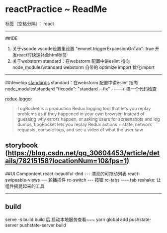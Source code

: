 # reactPractice ~ ReadMe

标签（空格分隔）： react

---

##IDE

 1. 关于vscode
vscode设置里设置 "emmet.triggerExpansionOnTab": true  开发react时快速补全html标签
 2. 关于webstorm
standard：在webstorm 配置中讲eslint 指向 node_modules\standard
webstorm 自带的   optimize import 优化import


----------


##develop
[standardjs](https://standardjs.com/)
standard：在webstorm 配置中讲eslint 指向 node_modules\standard
"fixcode": "standard --fix" ----> 搞一个代码检查


[redux-logger](https://github.com/evgenyrodionov/redux-logger#readme)

>LogRocket is a production Redux logging tool that lets you replay problems as if they happened in your own browser. Instead of guessing why errors happen, or asking users for screenshots and log dumps, LogRocket lets you replay Redux actions + state, network requests, console logs, and see a video of what the user saw

storybook
(https://blog.csdn.net/qq_30604453/article/details/78215158?locationNum=10&fps=1)
----------


##UI Compontent
react-beautiful-dnd --- 漂亮的可拖动列表
react-swipeable-views --- 轮播插件
rc-switch --- 按钮
rc-tabs ---- tab
reshake: 让组件摇晃起来的工具


----------


## build

serve -s build
build 后 启动本地服务查看~~~
 yarn global add pushstate-server
 pushstate-server build



